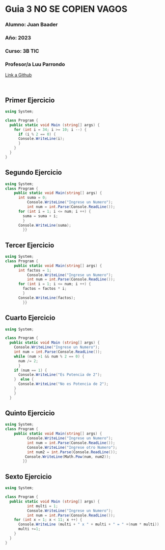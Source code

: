 # Guia  3  NO SE COPIEN VAGOS

### **Alumno:** Juan Baader

### **Año:** 2023

### **Curso:** 3B TIC

### **Profesor/a** Luu Parrondo

[Link a Github](https://github.com/juanpanpanyz/Guia3)

<br>

## **Primer Ejercicio**

```c#
using System;

class Program {
  public static void Main (string[] args) {
    for (int i = 34; i >= 10; i --) {
      if (i % 2 == 0) {
      Console.WriteLine(i); 
      }
    }
  }
}
```

## **Segundo Ejercicio**

```c#
using System;
class Program {
    public static void Main(string[] args) {
      int suma = 0;
          Console.WriteLine("Ingrese un Numero");
          int num = int.Parse(Console.ReadLine());
      for (int i = 1; i <= num; i ++) {
        suma = suma + i;
        }
      Console.WriteLine(suma);
        }}
```

## **Tercer Ejercicio**

```c#
using System;
class Program {
    public static void Main(string[] args) {
      int factos = 1;
          Console.WriteLine("Ingrese un Numero");
          int num = int.Parse(Console.ReadLine());
      for (int i = 1; i <= num; i ++) {
        factos = factos * i;
        }
      Console.WriteLine(factos);
        }}
```

## **Cuarto Ejercicio**

```c#
using System;

class Program {
  public static void Main (string[] args) {
    Console.WriteLine("Ingrese un Numero");
    int num = int.Parse(Console.ReadLine());
    while (num >1 && num % 2 == 0) {
      num /= 2;
      }
    if (num == 1) {
      Console.WriteLine("Es Potencia de 2");
    }  else {
      Console.WriteLine("No es Potencia de 2");
    }
    }
  }
```

## **Quinto Ejercicio**

```c#
using System;
class Program {
    public static void Main(string[] args) {
          Console.WriteLine("Ingrese un Numero");
          int num = int.Parse(Console.ReadLine());
          Console.WriteLine("Ingrese otro Numero");
          int num2 = int.Parse(Console.ReadLine());
         Console.WriteLine(Math.Pow(num, num2));
        }}
```

## **Sexto Ejercicio**

```c#
using System;

class Program {
  public static void Main (string[] args) {
          int multi = 1;
          Console.WriteLine("Ingrese un Numero");
          int num = int.Parse(Console.ReadLine());
    for (int x = 1; x < 11; x ++) {
      Console.WriteLine (multi + " x " + multi + " = " +(num * multi));
      multi +=1;
    }
  }
}
```
